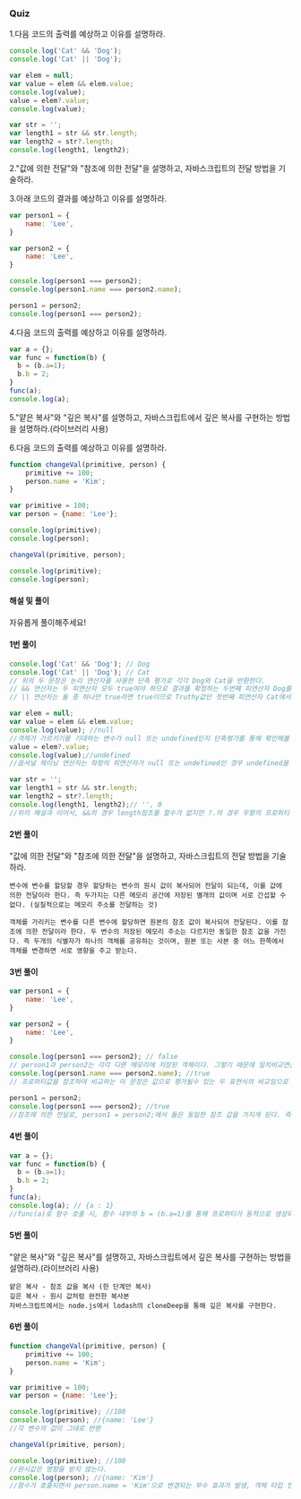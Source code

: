 ### Quiz 


1.다음 코드의 출력를 예상하고 이유를 설명하라.

```javascript
console.log('Cat' && 'Dog');
console.log('Cat' || 'Dog');

var elem = null;
var value = elem && elem.value;
console.log(value);
value = elem?.value;
console.log(value);

var str = '';
var length1 = str && str.length;
var length2 = str?.length;
console.log(length1, length2);
``` 

2."값에 의한 전달"와 "참조에 의한 전달"을 설명하고, 자바스크립트의 전달 방법을 기술하라.


3.아래 코드의 결과를 예상하고 이유를 설명하라.

```javascript
var person1 = {
    name: 'Lee',
}

var person2 = {
    name: 'Lee',
}

console.log(person1 === person2);
console.log(person1.name === person2.name);

person1 = person2;
console.log(person1 === person2);
```

4.다음 코드의 출력를 예상하고 이유를 설명하라.

```javascript
var a = {};
var func = function(b) {
  b = (b.a=1);
  b.b = 2;
}
func(a);
console.log(a); 
```

5."얕은 복사"와 "깊은 복사"를 설명하고, 자바스크립트에서 깊은 복사를 구현하는 방법을 설명하라.(라이브러리 사용)

6.다음 코드의 출력를 예상하고 이유를 설명하라.

```javascript
function changeVal(primitive, person) {
    primitive += 100;
    person.name = 'Kim';
}

var primitive = 100;
var person = {name: 'Lee'};

console.log(primitive);
console.log(person);

changeVal(primitive, person);

console.log(primitive);
console.log(person);
```


#### 해설 및 풀이

자유롭게 풀이해주세요! 

#### 1번 풀이
```javascript
console.log('Cat' && 'Dog'); // Dog
console.log('Cat' || 'Dog'); // Cat
// 위의 두 문장은 논리 연산자를 사용한 단축 평가로 각각 Dog와 Cat을 반환한다.
// && 연산자는 두 피연산자 모두 true여야 하므로 결과를 확정하는 두번째 피연산자 Dog를 그대로 반환한다.
// || 연산자는 둘 중 하나만 true라면 true이므로 Truthy값인 첫번째 피연산자 Cat에서 반환이 이루어진다.

var elem = null;
var value = elem && elem.value;
console.log(value); //null
//객체가 가르키기를 기대하는 변수가 null 또는 undefined인지 단축평가를 통해 확인해볼 수 있는 유용한 방법으로 좌항 피연산자가 false로 평가되는 값(undefined,null,Nan 등)이면 좌항 피연산자를 그대로 반환한다.
value = elem?.value;
console.log(value);//undefined
//옵셔널 체이닝 연산자는 좌항의 피연산자가 null 또는 undefined인 경우 undefined을 반환하고 그렇지 않으면 우항의 프로퍼티 참조를 이어간다.

var str = '';
var length1 = str && str.length;
var length2 = str?.length;
console.log(length1, length2);// '', 0
//위의 해설과 이어서, &&의 경우 length참조를 할수가 없지만 ?.의 경우 우항의 프로퍼티 참조를 이어가기 때문에 length의 참조가 가능하다.
``` 

#### 2번 풀이
"값에 의한 전달"와 "참조에 의한 전달"을 설명하고, 자바스크립트의 전달 방법을 기술하라.<br>

    변수에 변수를 할당할 경우 할당하는 변수의 원시 값이 복사되어 전달이 되는데, 이를 값에 의한 전달이라 한다. 즉 두가지는 다른 메모리 공간에 저장된 별개의 값이며 서로 간섭할 수 없다. (실질적으로는 메모리 주소를 전달하는 것)
    
    객체를 가리키는 변수를 다른 변수에 할당하면 원본의 참조 값이 복사되어 전달된다. 이를 참조에 의한 전달이라 한다. 두 변수의 저장된 메모리 주소는 다르지만 동일한 참조 값을 가진다. 즉 두개의 식별자가 하나의 객체를 공유하는 것이며, 원본 또는 사본 중 어느 한쪽에서 객체를 변경하면 서로 영향을 주고 받는다.


#### 3번 풀이
```javascript
var person1 = {
    name: 'Lee',
}

var person2 = {
    name: 'Lee',
}

console.log(person1 === person2); // false
// person1과 person2는 각각 다른 메모리에 저장된 객체이다. 그렇기 때문에 일치비교연산자로 비교했을때, 둘은 동일하지 않다.
console.log(person1.name === person2.name); //true
// 프로퍼티값을 참조하여 비교하는 이 문장은 값으로 평가될수 있는 두 표현식의 비교임으로 원시값을 가지고 평가된다. 따라서 동일하게 "Lee"값을 반환하고 결과는 true가 나오게된다.

person1 = person2;
console.log(person1 === person2); //true
//참조에 의한 전달로, person1 = person2;에서 둘은 동일한 참조 값을 가지게 된다. 즉 person1 === person2에서 동일한 객체를 참조하므로 결과값은 true이다.
```

#### 4번 풀이

```javascript
var a = {};
var func = function(b) {
  b = (b.a=1);
  b.b = 2;
}
func(a);
console.log(a); // {a : 1}
//func(a)로 함수 호출 시, 함수 내부의 b = (b.a=1)를 통해 프로퍼티가 동적으로 생성되어 a에 a : 1이라는 프로퍼티가 생성된다.
```

#### 5번 풀이
"얕은 복사"와 "깊은 복사"를 설명하고, 자바스크립트에서 깊은 복사를 구현하는 방법을 설명하라.(라이브러리 사용)

    얕은 복사 - 참조 값을 복사 (한 단계만 복사)
    깊은 복사 - 원시 값처럼 완전한 복사본
    자바스크립트에서는 node.js에서 lodash의 cloneDeep을 통해 깊은 복사를 구현한다.


#### 6번 풀이

```javascript
function changeVal(primitive, person) {
    primitive += 100;
    person.name = 'Kim';
}

var primitive = 100;
var person = {name: 'Lee'};

console.log(primitive); //100
console.log(person); //{name: 'Lee'}
//각 변수의 값이 그대로 반환

changeVal(primitive, person);

console.log(primitive); //100
//원시값은 영향을 받지 않는다.
console.log(person); //{name: 'Kim'}
//함수가 호출되면서 person.name = 'Kim'으로 변경되는 부수 효과가 발생, 객체 타입 인수는 변경이 가능한 값이기 때문에 재할당되지 않고 할당된 객체가 변경된다.
```
